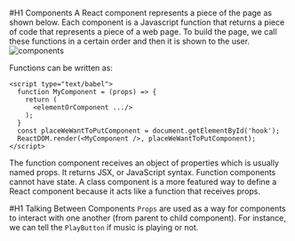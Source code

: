 #H1 Components
A React component represents a piece of the page as shown below. Each component is a Javascript function that returns a piece of code that represents a piece of a web page. To build the page, we call these functions in a certain order and then it is shown to the user.  
![components](https://user-images.githubusercontent.com/35832643/41438251-837689ec-6fdb-11e8-8752-b5fb2344fc24.png)

Functions can be written as:
```
<script type="text/babel">
  function MyComponent = (props) => {
    return (
      <elementOrComponent .../>
    );
  }
  const placeWeWantToPutComponent = document.getElementById('hook');
  ReactDOM.render(<MyComponent />, placeWeWantToPutComponent);
</script>

```

The function component receives an object of properties which is usually named props. It returns JSX, or JavaScript syntax. Function components cannot have state. A class component is a more featured way to define a React component because it acts like a function that receives props.


#H1 Talking Between Components
`Props` are used as a way for components to interact with one another (from parent to child component). For instance, we can tell the `PlayButton` if music is playing or not.  
